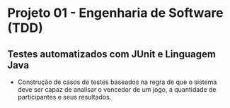 # Projeto 01 - Engenharia de Software (TDD)
## Testes automatizados com JUnit e Linguagem Java ##

- Construção de casos de testes baseados na regra de que o sistema deve ser capaz de analisar o vencedor de um jogo, a quantidade de participantes
e seus resultados. 
